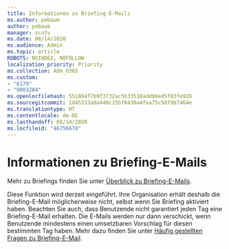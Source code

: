 ```yaml
---
title: Informationen zu Briefing-E-Mails
ms.author: pebaum
author: pebaum
manager: scotv
ms.date: 08/14/2020
ms.audience: Admin
ms.topic: article
ROBOTS: NOINDEX, NOFOLLOW
localization_priority: Priority
ms.collection: Adm_O365
ms.custom:
- "6179"
- "9003284"
ms.openlocfilehash: 551804f7b9f3732ac5b33518add86ed5f83fe928
ms.sourcegitcommit: 1d45333a0a448c15bf8430a4fea75c50f9b7464e
ms.translationtype: HT
ms.contentlocale: de-DE
ms.lasthandoff: 08/14/2020
ms.locfileid: "46756678"
---
```

# <a name="about-briefing-email"></a>Informationen zu Briefing-E-Mails

Mehr zu Briefings finden Sie unter [Überblick zu Briefing-E-Mails](https://docs.microsoft.com/briefing/be-overview).  

Diese Funktion wird derzeit eingeführt. Ihre Organisation erhält deshalb die Briefing-E-Mail möglicherweise nicht, selbst wenn Sie Briefing aktiviert haben. Beachten Sie auch, dass Benutzende nicht garantiert jeden Tag eine Briefing-E-Mail erhalten. Die E-Mails werden nur dann verschickt, wenn Benutzende mindestens einen umsetzbaren Vorschlag für diesen bestimmten Tag haben. Mehr dazu finden Sie unter [Häufig gestellten Fragen zu Briefing-E-Mail](https://docs.microsoft.com/briefing/be-faqs).